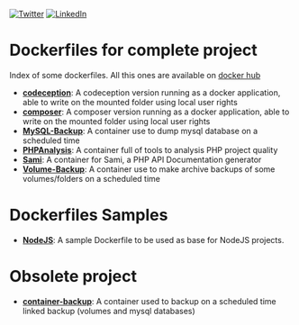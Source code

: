 [![Twitter](https://img.shields.io/badge/Twitter-%40jeckel4-blue.svg)](https://twitter.com/jeckel4) [![LinkedIn](https://img.shields.io/badge/LinkedIn-Julien%20Mercier-blue.svg)](https://www.linkedin.com/in/jeckel/)


# Dockerfiles for complete project

Index of some dockerfiles. All this ones are available on [docker hub](https://hub.docker.com/u/jeckel/)

* **[codeception](codeception/)**: A codeception version running as a docker application, able to write on the mounted folder using local user rights
* **[composer](composer/)**: A composer version running as a docker application, able to write on the mounted folder using local user rights
* **[MySQL-Backup](mysql-backup/)**: A container use to dump mysql database on a scheduled time
* **[PHPAnalysis](phpanalysis/)**: A container full of tools to analysis PHP project quality
* **[Sami](sami/)**: A container for Sami, a PHP API Documentation generator
* **[Volume-Backup](volume-backup/)**: A container use to make archive backups of some volumes/folders on a scheduled time

# Dockerfiles Samples

* **[NodeJS](nodejs/)**: A sample Dockerfile to be used as base for NodeJS projects.

# Obsolete project
* **[container-backup](container-backup/)**: A container used to backup on a scheduled time linked backup (volumes and mysql databases)
